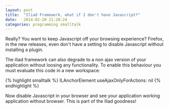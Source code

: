 ```yaml
---
layout: post
title:  "Iliad Framework, what if I don't have Javascript?"
date:   2014-02-20 21:28:24
categories: programming smalltalk
---
```


Really? You want to keep Javascript off your browsing experience?
Firefox, in the new releases, even don't have a setting to disable
Javascript without installing a plugin.

The iliad framework can also degrade to a non ajax version of your
application without loosing any functionality. To enable this
behaviour you must evaluate this code in a new workspace:

{% highlight smalltalk %}
ILAnchorElement useAjaxOnlyForActions: nil
{% endhighlight %}

Now disable Javascript in your browser and see your application
working application without browser. This is part of the Iliad
goodness!

